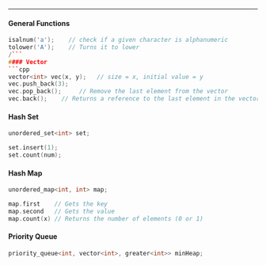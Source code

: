 ***

#### General Functions
```cpp
isalnum('a');    // check if a given character is alphanumeric
tolower('A');    // Turns it to lower
/```
#### Vector
```cpp
vector<int> vec(x, y);   // size = x, initial value = y
vec.push_back(3);
vec.pop_back();     // Remove the last element from the vector
vec.back();    // Returns a reference to the last element in the vector
```
#### Hash Set
```cpp
unordered_set<int> set;

set.insert(1);
set.count(num);
```

#### Hash Map
```cpp
unordered_map<int, int> map;

map.first    // Gets the key
map.second   // Gets the value
map.count(x) // Returns the number of elements (0 or 1)
```


#### Priority Queue
```cpp
priority_queue<int, vector<int>, greater<int>> minHeap;
```